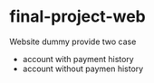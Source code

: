 # final-project-web

Website dummy provide two case
- account with payment history
- account without paymen history


